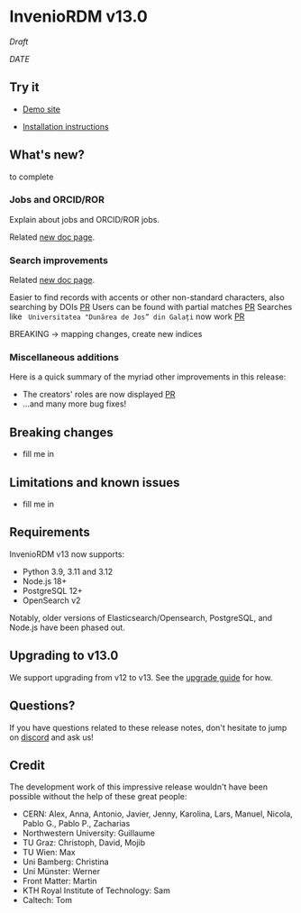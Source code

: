 # InvenioRDM v13.0

_Draft_

_DATE_

## Try it

- [Demo site](https://inveniordm.web.cern.ch)

- [Installation instructions](../../install/index.md)

## What's new?

to complete

### Jobs and ORCID/ROR

Explain about jobs and ORCID/ROR jobs.

Related [new doc page](../../customize/vocabularies/names.md#using-orcid-public-data-sync).

### Search improvements

Related [new doc page](../../reference/search.md).

Easier to find records with accents or other non-standard characters, also searching by DOIs [PR](https://github.com/inveniosoftware/invenio-rdm-records/pull/1774)
Users can be found with partial matches [PR](https://github.com/inveniosoftware/invenio-users-resources/pull/127)
Searches like ` Universitatea "Dunărea de Jos” din Galați` now work [PR](https://github.com/inveniosoftware/invenio-app-rdm/issues/2761)

BREAKING -> mapping changes, create new indices

### Miscellaneous additions

Here is a quick summary of the myriad other improvements in this release:

- The creators' roles are now displayed [PR](https://github.com/inveniosoftware/invenio-app-rdm/pull/2795)
- ...and many more bug fixes!

## Breaking changes

- fill me in

## Limitations and known issues

- fill me in

## Requirements

InvenioRDM v13 now supports:

- Python 3.9, 3.11 and 3.12
- Node.js 18+
- PostgreSQL 12+
- OpenSearch v2

Notably, older versions of Elasticsearch/Opensearch, PostgreSQL, and Node.js have been phased out.

## Upgrading to v13.0

We support upgrading from v12 to v13. See the [upgrade guide](../upgrading/upgrade-v13.0.md) for how.

## Questions?

If you have questions related to these release notes, don't hesitate to jump on [discord](https://discord.gg/8qatqBC) and ask us!

## Credit

The development work of this impressive release wouldn't have been possible without the help of these great people:

- CERN: Alex, Anna, Antonio, Javier, Jenny, Karolina, Lars, Manuel, Nicola, Pablo G., Pablo P., Zacharias
- Northwestern University: Guillaume
- TU Graz: Christoph, David, Mojib
- TU Wien: Max
- Uni Bamberg: Christina
- Uni Münster: Werner
- Front Matter: Martin
- KTH Royal Institute of Technology: Sam
- Caltech: Tom

